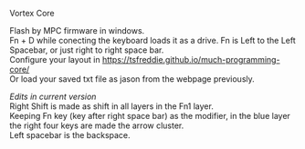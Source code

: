 Vortex Core  

Flash by MPC firmware in windows.  
Fn + D while conecting the keyboard loads it as a drive.  Fn is Left to the Left Spacebar, or just right to right space bar.  
Configure your layout in https://tsfreddie.github.io/much-programming-core/  
Or load your saved txt file as jason from the webpage previously.  

*Edits in current version*  
Right Shift is made as shift in all layers in the Fn1 layer.  
Keeping Fn key (key after right space bar) as the modifier, in the blue layer the right four keys are made the arrow cluster.  
Left spacebar is the backspace.   
